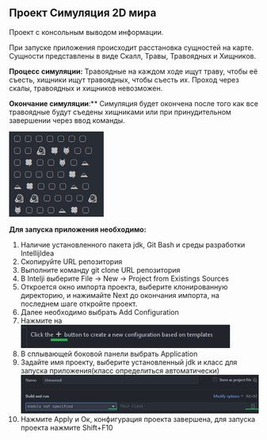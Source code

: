 ## Проект Симуляция 2D мира

Проект с консольным выводом информации. 

При запуске приложения происходит расстановка сущностей на карте. Сущности представлены в виде Скалл, Травы, Травоядных и Хищников. 

**Процесс симуляции:**
Травоядные на каждом ходе ищут траву, чтобы её съесть, хищники ищут травоядных, чтобы съесть их. Проход через скалы, травоядных и хищников невозможен. 
 
**Окончание симуляции**:** Симуляция будет окончена после того как все травоядные будут съедены хищниками или при принудительном завершении через ввод команды. 

![](img/map.png)

**Для запуска приложения необходимо:**
1. Наличие установленного пакета jdk, Git Bash и среды разработки IntellijIdea
2. Скопируйте URL репозитория
3. Выполните команду git clone URL репозитория
4. В Intelji выберите File -> New -> Project from Existings Sources
5. Откроется окно импорта проекта, выберите клонированную директорию, и нажимайте Next до окончания импорта, на последнем шаге откройте проект.
6. Далее необходимо выбрать Add Configuration
7. Нажмите на ![](img/step7.png) 
8. В сплывающей боковой панели выбрать Application 
9. Задайте имя проекту, выберите установленный jdk и класс для запуска приложения(класс определиться автоматически)![](img/step10.png)
10. Нажмите Apply и Ок, конфигурация проекта завершена, для запуска проекта нажмите Shift+F10
